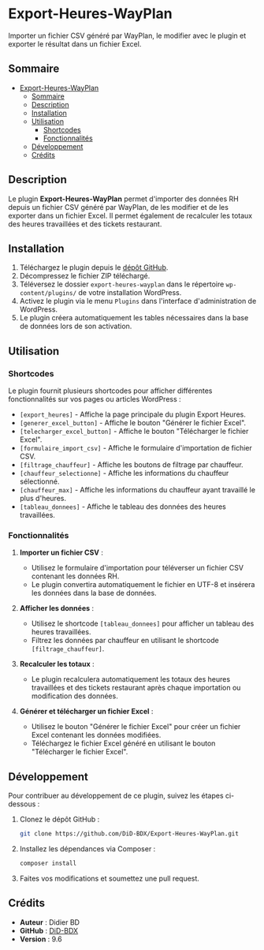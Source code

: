# Export-Heures-WayPlan

Importer un fichier CSV généré par WayPlan, le modifier avec le plugin et exporter le résultat dans un fichier Excel.

## Sommaire

- [Export-Heures-WayPlan](#export-heures-wayplan)
  - [Sommaire](#sommaire)
  - [Description](#description)
  - [Installation](#installation)
  - [Utilisation](#utilisation)
    - [Shortcodes](#shortcodes)
    - [Fonctionnalités](#fonctionnalités)
  - [Développement](#développement)
  - [Crédits](#crédits)

## Description

Le plugin **Export-Heures-WayPlan** permet d'importer des données RH depuis un fichier CSV généré par WayPlan, de les modifier et de les exporter dans un fichier Excel. Il permet également de recalculer les totaux des heures travaillées et des tickets restaurant.

## Installation

1. Téléchargez le plugin depuis le [dépôt GitHub](https://github.com/DiD-BDX/Export-Heures-WayPlan).
2. Décompressez le fichier ZIP téléchargé.
3. Téléversez le dossier `export-heures-wayplan` dans le répertoire `wp-content/plugins/` de votre installation WordPress.
4. Activez le plugin via le menu `Plugins` dans l'interface d'administration de WordPress.
5. Le plugin créera automatiquement les tables nécessaires dans la base de données lors de son activation.

## Utilisation

### Shortcodes

Le plugin fournit plusieurs shortcodes pour afficher différentes fonctionnalités sur vos pages ou articles WordPress :

- `[export_heures]` - Affiche la page principale du plugin Export Heures.
- `[generer_excel_button]` - Affiche le bouton "Générer le fichier Excel".
- `[telecharger_excel_button]` - Affiche le bouton "Télécharger le fichier Excel".
- `[formulaire_import_csv]` - Affiche le formulaire d'importation de fichier CSV.
- `[filtrage_chauffeur]` - Affiche les boutons de filtrage par chauffeur.
- `[chauffeur_selectionne]` - Affiche les informations du chauffeur sélectionné.
- `[chauffeur_max]` - Affiche les informations du chauffeur ayant travaillé le plus d'heures.
- `[tableau_donnees]` - Affiche le tableau des données des heures travaillées.

### Fonctionnalités

1. **Importer un fichier CSV** :
   - Utilisez le formulaire d'importation pour téléverser un fichier CSV contenant les données RH.
   - Le plugin convertira automatiquement le fichier en UTF-8 et insérera les données dans la base de données.

2. **Afficher les données** :
   - Utilisez le shortcode `[tableau_donnees]` pour afficher un tableau des heures travaillées.
   - Filtrez les données par chauffeur en utilisant le shortcode `[filtrage_chauffeur]`.

3. **Recalculer les totaux** :
   - Le plugin recalculera automatiquement les totaux des heures travaillées et des tickets restaurant après chaque importation ou modification des données.

4. **Générer et télécharger un fichier Excel** :
   - Utilisez le bouton "Générer le fichier Excel" pour créer un fichier Excel contenant les données modifiées.
   - Téléchargez le fichier Excel généré en utilisant le bouton "Télécharger le fichier Excel".

## Développement

Pour contribuer au développement de ce plugin, suivez les étapes ci-dessous :

1. Clonez le dépôt GitHub :
   ```sh
   git clone https://github.com/DiD-BDX/Export-Heures-WayPlan.git
   ```
2. Installez les dépendances via Composer :
   ```sh
   composer install
   ```
3. Faites vos modifications et soumettez une pull request.

## Crédits

- **Auteur** : Didier BD
- **GitHub** : [DiD-BDX](https://github.com/DiD-BDX)
- **Version** : 9.6